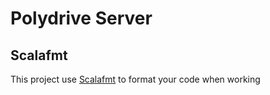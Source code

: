 # Polydrive Server

## Scalafmt

This project use [Scalafmt](https://scalameta.org/scalafmt/docs/installation.html)
to format your code when working